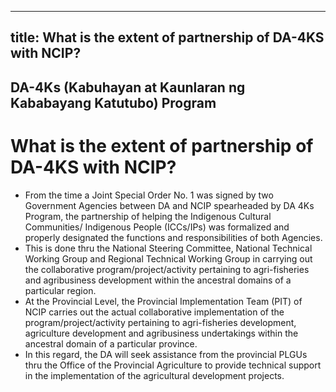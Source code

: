 --- 
 title: What is the extent of partnership of DA-4KS with NCIP?
 ---

## DA-4Ks (Kabuhayan at Kaunlaran ng Kababayang Katutubo) Program

# What is the extent of partnership of DA-4KS with NCIP?


 - From the time a Joint Special Order No. 1 was signed by two Government Agencies between DA and NCIP spearheaded by DA 4Ks Program, the partnership of helping the Indigenous Cultural Communities/ Indigenous People (ICCs/IPs) was formalized and properly designated the functions and responsibilities of both Agencies. 
 - This is done thru the National Steering Committee, National Technical Working Group and Regional Technical Working Group in carrying out the collaborative program/project/activity pertaining to agri-fisheries and agribusiness development within the ancestral domains of a particular region.
 - At the Provincial Level, the Provincial Implementation Team (PIT) of NCIP carries out the actual collaborative implementation of the program/project/activity pertaining to agri-fisheries development, agriculture development and agribusiness undertakings within the ancestral domain of a particular province. 
 - In this regard, the DA will seek assistance from the provincial PLGUs thru the Office of the Provincial Agriculture to provide technical support in the implementation of the agricultural development projects.
